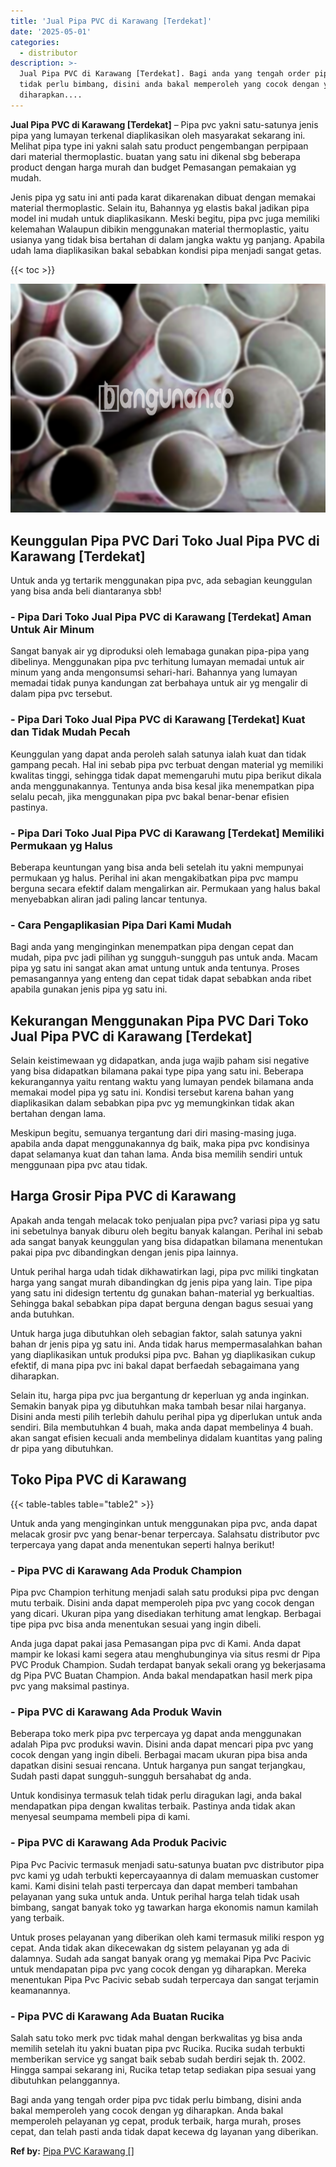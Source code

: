 ```yaml
---
title: 'Jual Pipa PVC di Karawang [Terdekat]'
date: '2025-05-01'
categories:
  - distributor
description: >-
  Jual Pipa PVC di Karawang [Terdekat]. Bagi anda yang tengah order pipa pvc
  tidak perlu bimbang, disini anda bakal memperoleh yang cocok dengan yg
  diharapkan....
---
```


**Jual Pipa PVC di Karawang \[Terdekat\]** – Pipa pvc yakni satu-satunya jenis pipa yang lumayan terkenal diaplikasikan oleh masyarakat sekarang ini. Melihat pipa type ini yakni salah satu product pengembangan perpipaan dari material thermoplastic. buatan yang satu ini dikenal sbg beberapa product dengan harga murah dan budget Pemasangan pemakaian yg mudah.

Jenis pipa yg satu ini anti pada karat dikarenakan dibuat dengan memakai material thermoplastic. Selain itu, Bahannya yg elastis bakal jadikan pipa model ini mudah untuk diaplikasikann. Meski begitu, pipa pvc juga memiliki kelemahan Walaupun dibikin menggunakan material thermoplastic, yaitu usianya yang tidak bisa bertahan di dalam jangka waktu yg panjang. Apabila udah lama diaplikasikan bakal sebabkan kondisi pipa menjadi sangat getas.

{{< toc >}}

![Jual Pipa PVC di Karawang [Terdekat]](/images/jaul-pipa-pvc-34.png)

## Keunggulan Pipa PVC Dari Toko Jual Pipa PVC di Karawang \[Terdekat\]

Untuk anda yg tertarik menggunakan pipa pvc, ada sebagian keunggulan yang bisa anda beli diantaranya sbb!

### \- Pipa Dari Toko Jual Pipa PVC di Karawang \[Terdekat\] Aman Untuk Air Minum

Sangat banyak air yg diproduksi oleh lemabaga gunakan pipa-pipa yang dibelinya. Menggunakan pipa pvc terhitung lumayan memadai untuk air minum yang anda mengonsumsi sehari-hari. Bahannya yang lumayan memadai tidak punya kandungan zat berbahaya untuk air yg mengalir di dalam pipa pvc tersebut.

### \- Pipa Dari Toko Jual Pipa PVC di Karawang \[Terdekat\] Kuat dan Tidak Mudah Pecah

Keunggulan yang dapat anda peroleh salah satunya ialah kuat dan tidak gampang pecah. Hal ini sebab pipa pvc terbuat dengan material yg memiliki kwalitas tinggi, sehingga tidak dapat memengaruhi mutu pipa berikut dikala anda menggunakannya. Tentunya anda bisa kesal jika menempatkan pipa selalu pecah, jika menggunakan pipa pvc bakal benar-benar efisien pastinya.

### \- Pipa Dari Toko Jual Pipa PVC di Karawang \[Terdekat\] Memiliki Permukaan yg Halus

Beberapa keuntungan yang bisa anda beli setelah itu yakni mempunyai permukaan yg halus. Perihal ini akan mengakibatkan pipa pvc mampu berguna secara efektif dalam mengalirkan air. Permukaan yang halus bakal menyebabkan aliran jadi paling lancar tentunya.

### \- Cara Pengaplikasian Pipa Dari Kami Mudah

Bagi anda yang menginginkan menempatkan pipa dengan cepat dan mudah, pipa pvc jadi pilihan yg sungguh-sungguh pas untuk anda. Macam pipa yg satu ini sangat akan amat untung untuk anda tentunya. Proses pemasangannya yang enteng dan cepat tidak dapat sebabkan anda ribet apabila gunakan jenis pipa yg satu ini.

## Kekurangan Menggunakan Pipa PVC Dari Toko Jual Pipa PVC di Karawang \[Terdekat\]

Selain keistimewaan yg didapatkan, anda juga wajib paham sisi negative yang bisa didapatkan bilamana pakai type pipa yang satu ini. Beberapa kekurangannya yaitu rentang waktu yang lumayan pendek bilamana anda memakai model pipa yg satu ini. Kondisi tersebut karena bahan yang diaplikasikan dalam sebabkan pipa pvc yg memungkinkan tidak akan bertahan dengan lama.

Meskipun begitu, semuanya tergantung dari diri masing-masing juga. apabila anda dapat menggunakannya dg baik, maka pipa pvc kondisinya dapat selamanya kuat dan tahan lama. Anda bisa memilih sendiri untuk menggunaan pipa pvc atau tidak.

## Harga Grosir Pipa PVC di Karawang

Apakah anda tengah melacak toko penjualan pipa pvc? variasi pipa yg satu ini sebetulnya banyak diburu oleh begitu banyak kalangan. Perihal ini sebab ada sangat banyak keunggulan yang bisa didapatkan bilamana menentukan pakai pipa pvc dibandingkan dengan jenis pipa lainnya.

Untuk perihal harga udah tidak dikhawatirkan lagi, pipa pvc miliki tingkatan harga yang sangat murah dibandingkan dg jenis pipa yang lain. Tipe pipa yang satu ini didesign tertentu dg gunakan bahan-material yg berkualtias. Sehingga bakal sebabkan pipa dapat berguna dengan bagus sesuai yang anda butuhkan.

Untuk harga juga dibutuhkan oleh sebagian faktor, salah satunya yakni bahan dr jenis pipa yg satu ini. Anda tidak harus mempermasalahkan bahan yang diaplikasikan untuk produksi pipa pvc. Bahan yg diaplikasikan cukup efektif, di mana pipa pvc ini bakal dapat berfaedah sebagaimana yang diharapkan.

Selain itu, harga pipa pvc jua bergantung dr keperluan yg anda inginkan. Semakin banyak pipa yg dibutuhkan maka tambah besar nilai harganya. Disini anda mesti pilih terlebih dahulu perihal pipa yg diperlukan untuk anda sendiri. Bila membutuhkan 4 buah, maka anda dapat membelinya 4 buah. akan sangat efisien kecuali anda membelinya didalam kuantitas yang paling dr pipa yang dibutuhkan.

## Toko Pipa PVC di Karawang

{{< table-tables table="table2" >}}

Untuk anda yang menginginkan untuk menggunakan pipa pvc, anda dapat melacak grosir pvc yang benar-benar terpercaya. Salahsatu distributor pvc terpercaya yang dapat anda menentukan seperti halnya berikut!

### \- Pipa PVC di Karawang Ada Produk Champion

Pipa pvc Champion terhitung menjadi salah satu produksi pipa pvc dengan mutu terbaik. Disini anda dapat memperoleh pipa pvc yang cocok dengan yang dicari. Ukuran pipa yang disediakan terhitung amat lengkap. Berbagai tipe pipa pvc bisa anda menentukan sesuai yang ingin dibeli.

Anda juga dapat pakai jasa Pemasangan pipa pvc di Kami. Anda dapat mampir ke lokasi kami segera atau menghubunginya via situs resmi dr Pipa PVC Produk Champion. Sudah terdapat banyak sekali orang yg bekerjasama dg Pipa PVC Buatan Champion. Anda bakal mendapatkan hasil merk pipa pvc yang maksimal pastinya.

### \- Pipa PVC di Karawang Ada Produk Wavin

Beberapa toko merk pipa pvc terpercaya yg dapat anda menggunakan adalah Pipa pvc produksi wavin. Disini anda dapat mencari pipa pvc yang cocok dengan yang ingin dibeli. Berbagai macam ukuran pipa bisa anda dapatkan disini sesuai rencana. Untuk harganya pun sangat terjangkau, Sudah pasti dapat sungguh-sungguh bersahabat dg anda.

Untuk kondisinya termasuk telah tidak perlu diragukan lagi, anda bakal mendapatkan pipa dengan kwalitas terbaik. Pastinya anda tidak akan menyesal seumpama membeli pipa di kami.

### \- Pipa PVC di Karawang Ada Produk Pacivic

Pipa Pvc Pacivic termasuk menjadi satu-satunya buatan pvc distributor pipa pvc kami yg udah terbukti kepercayaannya di dalam memuaskan customer kami. Kami disini telah pasti terpercaya dan dapat memberi tambahan pelayanan yang suka untuk anda. Untuk perihal harga telah tidak usah bimbang, sangat banyak toko yg tawarkan harga ekonomis namun kamilah yang terbaik.

Untuk proses pelayanan yang diberikan oleh kami termasuk miliki respon yg cepat. Anda tidak akan dikecewakan dg sistem pelayanan yg ada di dalamnya. Sudah ada sangat banyak orang yg memakai Pipa Pvc Pacivic untuk mendapatan pipa pvc yang cocok dengan yg diharapkan. Mereka menentukan Pipa Pvc Pacivic sebab sudah terpercaya dan sangat terjamin keamanannya.

### \- Pipa PVC di Karawang Ada Buatan Rucika

Salah satu toko merk pvc tidak mahal dengan berkwalitas yg bisa anda memilih setelah itu yakni buatan pipa pvc Rucika. Rucika sudah terbukti memberikan service yg sangat baik sebab sudah berdiri sejak th. 2002. Hingga sampai sekarang ini, Rucika tetap tetap sediakan pipa sesuai yang dibutuhkan pelanggannya.

Bagi anda yang tengah order pipa pvc tidak perlu bimbang, disini anda bakal memperoleh yang cocok dengan yg diharapkan. Anda bakal memperoleh pelayanan yg cepat, produk terbaik, harga murah, proses cepat, dan telah pasti anda tidak dapat kecewa dg layanan yang diberikan.

**Ref by:** [Pipa PVC Karawang []](https://id.wikipedia.org/wiki/Pipa)
